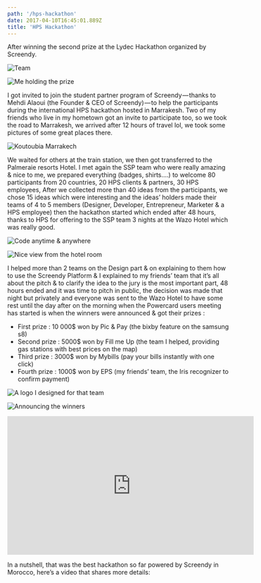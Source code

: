 ```yaml
---
path: '/hps-hackathon'
date: 2017-04-10T16:45:01.889Z
title: 'HPS Hackathon'
---
```


After winning the second prize at the Lydec Hackathon organized by Screendy.

![Team](team.jpeg)

![Me holding the prize](prize.jpeg)

I got invited to join the student partner program of Screendy — thanks to Mehdi Alaoui (the Founder & CEO of Screendy) — to help the participants during the international HPS hackathon hosted in Marrakesh. Two of my friends who live in my hometown got an invite to participate too, so we took the road to Marrakesh, we arrived after 12 hours of travel lol, we took some pictures of some great places there.

![Koutoubia Marrakech](marrakech.jpeg)

We waited for others at the train station, we then got transferred to the Palmeraie resorts Hotel. I met again the SSP team who were really amazing & nice to me, we prepared everything (badges, shirts….) to welcome 80 participants from 20 countries, 20 HPS clients & partners, 30 HPS employees, After we collected more than 40 ideas from the participants, we chose 15 ideas which were interesting and the ideas’ holders made their teams of 4 to 5 members (Designer, Developer, Entrepreneur, Marketer & a HPS employee) then the hackathon started which ended after 48 hours, thanks to HPS for offering to the SSP team 3 nights at the Wazo Hotel which was really good.

![Code anytime & anywhere](code.jpeg)

![Nice view from the hotel room](view.jpeg)

I helped more than 2 teams on the Design part & on explaining to them how to use the Screendy Platform & I explained to my friends’ team that it’s all about the pitch & to clarify the idea to the jury is the most important part, 48 hours ended and it was time to pitch in public, the decision was made that night but privately and everyone was sent to the Wazo Hotel to have some rest until the day after on the morning when the Powercard users meeting has started is when the winners were announced & got their prizes :

- First prize : 10 000$ won by Pic & Pay (the bixby feature on the samsung s8)
- Second prize : 5000$ won by Fill me Up (the team I helped, providing gas stations with best prices on the map)
- Third prize : 3000$ won by Mybills (pay your bills instantly with one click)
- Fourth prize : 1000$ won by EPS (my friends’ team, the Iris recognizer to confirm payment)

![A logo I designed for that team](fillme.jpeg)

![Announcing the winners](awards.jpeg)

<div class="responsive-video">
    <iframe width="560" height="315" src="https://www.youtube.com/embed/AJQziXnUreI" frameborder="0" gesture="media" allow="encrypted-media" allowfullscreen></iframe>
</div>

In a nutshell, that was the best hackathon so far powered by Screendy in Morocco, here’s a video that shares more details: